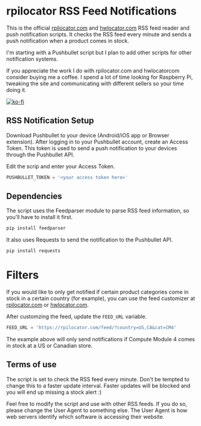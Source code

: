 # rpilocator RSS Feed Notifications

This is the official <a href="https://rpilocator.com" target="_blank">rpilocator.com</a> and <a href="https://hwlocator.com" target="_blank">hwlocator.com</a> RSS feed reader and push notification scripts. It checks the RSS feed every minute and sends a push notification when a product comes in stock.

I'm starting with a Pushbullet script but I plan to add other scripts for other notification systems.

If you appreciate the work I do with rpilocator.com and hwlocatorcom consider buying me a coffee. I spend a lot of time looking for Raspberry Pi, tweaking the site and communicating with different sellers so your time doing it.

[![ko-fi](https://ko-fi.com/img/githubbutton_sm.svg)](https://ko-fi.com/J3J6BINRX)

## RSS Notification Setup

Download Pushbullet to your device (Android/iOS app or Browser extension). After logging in to your Pushbullet account, create an Access Token. This token is used to send a push notification to your devices through the Pushbullet API.

Edit the scrip and enter your Access Token.

```python
PUSHBULLET_TOKEN = '<your access token here>'
```

## Dependencies

The script uses the Feedparser module to parse RSS feed information, so you'll have to install it first.

```python
pip install feedparser
```

It also uses Requests to send the notification to the Pushbullet API.

```python
pip install requests
```

# Filters

If you would like to only get notified if certain product categories come in stock in a certain country (for example), you can use the feed customizer at <a href="https://rpilocator.com/about.cfm" target="_blank">rpilocator.com</a> or <a href="https://hwlocator.com/about.cfm" target="_blank">hwlocator.com</a>.

After customzing the feed, update the ```FEED_URL``` variable.

```python
FEED_URL = 'https://rpilocator.com/feed/?country=US,CA&cat=CM4'

```

The example above will only send notifications if Compute Module 4 comes in stock at a US or Canadian store.

## Terms of use

The script is set to check the RSS feed every minute. Don't be tempted to change this to a faster update interval. Faster updates will be blocked and you
will end up missing a stock alert :)

Feel free to modify the script and use with other RSS feeds. If you do so, please change the User Agent to something else. The User Agent is how web servers
identify which software is accessing their website.



